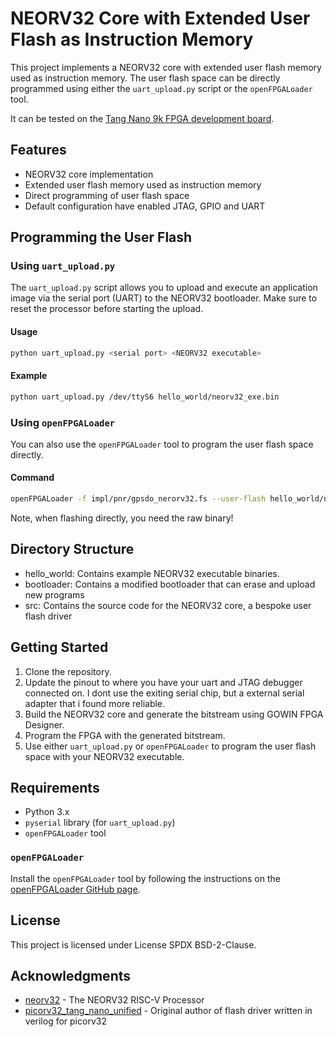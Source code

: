 
# NEORV32 Core with Extended User Flash as Instruction Memory

This project implements a NEORV32 core with extended user flash memory used as instruction memory. The user flash space can be directly programmed using either the `uart_upload.py` script or the `openFPGALoader` tool.

It can be tested on the [Tang Nano 9k FPGA development board](https://wiki.sipeed.com/hardware/en/tang/Tang-Nano-9K/Nano-9K.html).

## Features

- NEORV32 core implementation
- Extended user flash memory used as instruction memory
- Direct programming of user flash space
- Default configuration have enabled JTAG, GPIO and UART

## Programming the User Flash

### Using `uart_upload.py`

The `uart_upload.py` script allows you to upload and execute an application image via the serial port (UART) to the NEORV32 bootloader. Make sure to reset the processor before starting the upload.

#### Usage

```sh
python uart_upload.py <serial port> <NEORV32 executable>
```

#### Example

```sh
python uart_upload.py /dev/ttyS6 hello_world/neorv32_exe.bin
```

### Using `openFPGALoader`

You can also use the `openFPGALoader` tool to program the user flash space directly.

#### Command

```sh
openFPGALoader -f impl/pnr/gpsdo_nerorv32.fs --user-flash hello_world/neorv32_raw_exe.bin
```

Note, when flashing directly, you need the raw binary!

## Directory Structure

- hello_world: Contains example NEORV32 executable binaries.
- bootloader: Contains a modified bootloader that can erase and upload new programs
- src: Contains the source code for the NEORV32 core, a bespoke user flash driver

## Getting Started

1. Clone the repository.
2. Update the pinout to where you have your uart and JTAG debugger connected on. I dont use the exiting serial chip, but a external serial adapter that i found more reliable.
3. Build the NEORV32 core and generate the bitstream using GOWIN FPGA Designer.
4. Program the FPGA with the generated bitstream.
5. Use either `uart_upload.py` or `openFPGALoader` to program the user flash space with your NEORV32 executable.

## Requirements

- Python 3.x
- `pyserial` library (for `uart_upload.py`)
- `openFPGALoader` tool


### `openFPGALoader`

Install the `openFPGALoader` tool by following the instructions on the [openFPGALoader GitHub page](https://github.com/trabucayre/openFPGALoader).

## License

This project is licensed under License SPDX BSD-2-Clause.

## Acknowledgments

- [neorv32](https://github.com/stnolting/neorv32) - The NEORV32 RISC-V Processor
- [picorv32_tang_nano_unified](https://github.com/grughuhler/picorv32_tang_nano_unified) - Original author of flash driver written in verilog for picorv32

